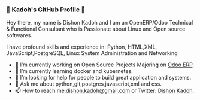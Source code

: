 ### 👋 Kadoh's GitHub Profile 👋
Hey there, my name is Dishon Kadoh and I am an OpenERP/Odoo Technical & Functional Consultant who is Passionate about Linux and Open source softwares.

I have profound skills and experience in: Python, HTML,XML, JavaScript,PostgreSQL, Linux System Administration and Networking

- 🔭 I’m currently working on Open Source Projects Majoring on [Odoo ERP](http://odoo.com).
- 🌱 I’m currently learning docker and kubernetes.
- 🤔 I’m looking for help for people to build great application and systems.
- 💬 Ask me about python,git,postgres,javascript,xml and css.
- 📫 How to reach me:dishon.kadoh@gmail.com or Twitter: [Dishon Kadoh](https://twitter.com/dishon_kadoh).
